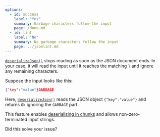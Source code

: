 ```yaml
---
options:
  - id: success
    label: "Yes"
    summary: Garbage characters follow the input
    page: /done.md
  - id: lint
    label: "No"
    summary: No garbage characters follow the input
    page: ../jsonlint.md
---
```


[`deserializeJson()`](/v6/api/json/deserializejson/) stops reading as soon as the JSON document ends.
In your case, it will read the input until it reaches the matching `}` and ignore any remaining characters.


Suppose the input looks like this:

```json
{"key":"value"}GARBAGE
```

Here, [`deserializeJson()`](/v6/api/json/deserializejson/) reads the JSON object `{"key":"value"}` and returns `Ok` ignoring the `GARBAGE` part.

This feature enables [deserializing in chunks](/v6/how-to/deserialize-a-very-large-document/#deserialization/in-chunks) and allows non-zero-terminated input strings.

Did this solve your issue?